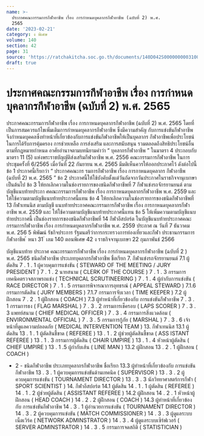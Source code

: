 ```yaml
---
name: >-
  ประกาศคณะกรรมการกีฬาอาชีพ เรื่อง การกำหนดบุคลากรกีฬาอาชีพ (ฉบับที่ 2) พ.ศ.
  2565
date: '2023-02-21'
category: ง พิเศษ
volume: 140
section: 42
page: 31
source: 'https://ratchakitcha.soc.go.th/documents/140D042S0000000003100.pdf'
draft: true
---
```


# ประกาศคณะกรรมการกีฬาอาชีพ เรื่อง การกำหนดบุคลากรกีฬาอาชีพ (ฉบับที่ 2) พ.ศ. 2565

ประกาศคณะกรรมการกีฬาอาชีพ เรื่อง การกาหนดบุคลากรกีฬาอาชีพ (ฉบับที่ 2) พ.ศ. 2565 โดยที่เป็นการสมควรแก้ไขเพิ่มเติมการกำหนดบุคลากรกีฬาอาชีพ ซึ่งมีความสำคัญ กับการแข่งขันกีฬาอาชีพ จึงกำหนดบุคคลซึ่งทำหน้าที่เกี่ยวข้องกับการแข่งขันกีฬาอาชีพให้เป็นบุคลากร กีฬาอาชีพเพื่อประโยชน์ในการได้รับการคุ้มครอง การช่วยเหลือ การส่งเสริม และการสนับสนุน รวมตลอดถึงสิทธิประโยชน์อื่นตามที่กฎหมายกำหนด อาศัยอำนาจตามบทนิยามคำว่า “ บุคลากรกีฬาอาชีพ ” ในมาตรา 4 ประกอบกับ มาตรา 11 (5) แห่งพระราชบัญญัติส่งเสริมกีฬาอาชีพ พ.ศ. 2556 คณะกรรมการกีฬาอาชีพ ในการประชุมครั้งที่ 6/2565 เมื่อวันที่ 22 กันยายน พ.ศ. 2565 มีมติเห็นควรให้ออกประกาศไว้ ดังต่อไปนี้ ข้อ 1 ประกาศนี้เรียกว่า “ ประกาศคณะกร รมการกีฬาอาชีพ เรื่อง การกาหนดบุคลากร กีฬาอาชีพ (ฉบับที่ 2) พ.ศ. 2565 ” ข้อ 2 ประกาศนี้ให้ใช้บังคับตั้งแต่วันถัดจากวันประกาศในราชกิจจานุเบกษาเป็นต้นไป ข้อ 3 ให้ยกเลิกความในช่องรายการของชนิดกีฬาอาชีพที่ 7 กีฬาแข่งรถจักรยานยนต์ ตามบัญชีแนบท้ายประกา ศคณะกรรมการกีฬาอาชีพ เรื่อง การกาหนดบุคลากรกีฬาอาชีพ พ.ศ. 2559 และให้ใช้ความตามบัญชีแนบท้ายประกาศนี้แทน ข้อ 4 ให้ยกเลิกความในช่องรายการของชนิดกีฬาอาชีพที่ 13 กีฬาเทนนิส ตามบัญชี แนบท้ายประกาศคณะกรรมการกีฬาอาชีพ เรื่อง การกาหนดบุคลากรกีฬาอาชีพ พ.ศ. 2559 และ ให้ใช้ความตามบัญชีแนบท้ายประกาศนี้แทน ข้อ 5 ให้เพิ่มความตามบัญชีแนบท้ายประกาศนี้ เป็นช่องรายการของชนิดกีฬาอาชีพที่ 14 กีฬาอีสปอร์ต ในบัญชีแนบท้ายประกาศคณะกรรมการกีฬาอาชีพ เรื่อง การกำหนดบุคลากรกีฬาอาชีพ พ.ศ. 2559 ประกาศ ณ วันที่ 7 ธันวาคม พ.ศ. 256 5 พิพัฒน์ รัชกิจประการ รัฐมนตรีว่าการกระทรวงการท่องเที่ยวและกีฬา ประธานกรรมการกีฬาอาชีพ ้ หนา 31 ่ เลม 140 ตอนพิเศษ 42 ง ราชกิจจานุเบกษา 22 กุมภาพันธ์ 2566

บัญชีแนบท้าย ประกาศ คณะกรรมการกีฬาอาชีพ เรื่อง การกำหนดบุคลากรกีฬาอาชีพ (ฉบับที่ 2 ) พ.ศ. 2565 ชนิดกีฬาอาชีพ ประเภทบุคลากรกีฬาอาชีพ ชื่อเรียก 7. กีฬาแข่งรถจักรยานยนต์ 7.1 ผู้ตัดสิน 7 . 1 . 1 ผู้ควบคุมการแข่งขัน ( STEWARD OF THE MEETING / JURY PRESIDENT ) 7 . 1 . 2 นายสนาม ( CLERK OF THE COURSE ) 7 . 1 . 3 กรรมการเทคนิคตรวจสภาพรถแข่ง ( TECHNICAL SCRUTINEERING ) 7 . 1 . 4 ผู้กำกับการแข่งขัน ( RACE DIRECTOR ) 7 . 1 . 5 กรรมการพิจารณาการอุทธรณ์ ( APPEAL STEWARD ) 7.1.6 กรรมการตัดสิน ( JURY MEMBERS ) 7.1.7 กรรมการจับเวลา ( TIME KEEPER ) 7.2 ผู้ฝึกสอน 7 . 2 . 1 ผู้ฝึกสอน ( COACH ) 7.3 ผู้ทำหน้าที่เกี่ยวข้องกับ การแข่งขันกีฬาอาชีพ 7 . 3 . 1 กรรมการธง ( FLAG MARSHAL ) 7 . 3 . 2 กรรมการเช็ครอบ ( LAPS SCORER ) 7 . 3 . 3 แพทย์สนาม ( CHIEF MEDICAL OFFICER ) 7 . 3 . 4 กรรมการสิ่งแวดล้อม ( ENVIRONMENTAL OFFICIAL ) 7 . 3 . 5 กรรมการกู้ภัย ( MARSHAL ) 7 . 3 . 6 เจ้าหน้าที่ดูแลความปลอดภัย ( MEDICAL INTERVENTION TEAM ) 13. กีฬาเทนนิส 13.1 ผู้ตัดสิน 13 . 1 . 1 ผู้ตัดสินชี้ขาด ( REFEREE ) 13 . 1 . 2 ผู้ช่วยผู้ตัดสินชี้ขาด ( ASS ISTANT REFEREE ) 13 . 1 . 3 กรรมการผู้ตัดสิน ( CHAIR UMPIRE ) 13 . 1 . 4 หัวหน้าผู้ตัดสิน ( CHIEF UMPIRE ) 13 . 1 .5 ผู้กำกับเส้น ( LINE MAN ) 13.2 ผู้ฝึกสอน 13 . 2 . 1 ผู้ฝึกสอน ( COACH )

- 2 - ชนิดกีฬาอาชีพ ประเภทบุคลากรกีฬาอาชีพ ชื่อเรียก 13.3 ผู้ทำหน้าที่เกี่ยวข้องกับ การแข่งขันกีฬาอาชีพ 13 . 3 . 1 ผู้ควบคุมการแข่งขันด้านเทคนิค ( SUPERVISOR ) 13 . 3 . 2 ผู้ควบคุมการแข่งขัน ( TOURNAMENT DIRECTOR ) 13 . 3 . 3 นักวิทยาศาสตร์การกีฬา ( SPORT SCIENTIST ) 14. กีฬาอีสปอร์ต 14.1 ผู้ตัดสิน 14 . 1 . 1 ผู้ตัดสิน ( REFEREE ) 14 . 1 . 2 ผู้ช่วยผู้ตัดสิน ( ASSISTANT REFEREE ) 14.2 ผู้ฝึกสอน 14 . 2 . 1 หัวหน้าผู้ฝึกสอน ( HEAD COACH ) 14 . 2 . 2 ผู้ฝึกสอน ( COACH ) 14.3 ผู้ทำหน้าที่เกี่ยวข้องกับ การแข่งขันกีฬาอาชีพ 14 . 3 . 1 ผู้อำนวยการแข่งขัน ( TOURNAMENT DIRECTOR ) 14 . 3 . 2 ผู้ควบคุมการแข่งขัน ( MATCH COMMISSIONER ) 14 . 3 . 3 ผู้ดูแลระบบเน็ตเวิร์ค ( NETWORK ADMINSTRATOR ) 14 . 3 . 4 ผู้ดูแลระบบเซิร์ฟเวอร์ ( SERVER ADMINSTRATOR ) 14 . 3 . 5 กรรมการจดสถิติ ( STATISTICIAN )
